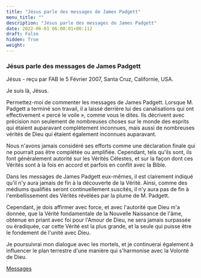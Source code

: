 ```yaml
---
title: "Jésus parle des messages de James Padgett"
menu_title: ""
description: "Jésus parle des messages de James Padgett"
date: 2022-06-01 06:00:01+00:112
draft: False
hidden: True
weight:
---
```

### Jésus parle des messages de James Padgett

Jésus - reçu par FAB le 5 Février 2007, Santa Cruz, Californie, USA.

Je suis là, Jésus.

Permettez-moi de commenter les messages de James Padgett. Lorsque M. Padgett a terminé son travail, il a laissé derrière lui des canalisations qui ont effectivement « percé le voile », comme vous le dites. Ils décrivent avec précision non seulement de nombreuses choses sur le monde des esprits qui étaient auparavant complètement inconnues, mais aussi de nombreuses vérités de Dieu qui étaient également inconnues auparavant.

Nous n'avons jamais considéré ses efforts comme une déclaration finale qui ne pourrait pas être complétée ou amplifiée. Cependant, tels qu'ils sont, ils font généralement autorité sur les Vérités Célestes, et sur la façon dont ces Vérités sont à la fois en accord et parfois en conflit avec la Bible.

Dans les messages de James Padgett eux-mêmes, il est clairement indiqué qu'il n'y aura jamais de fin à la découverte de la Vérité. Ainsi, comme des médiums qualifiés seront continuellement suscités, il n'y aura pas de fin à l'embellissement des Vérités révélées par la plume de M. Padgett.

Cependant, je dois affirmer avec force, et avec l'autorité que Dieu m'a donnée, que la Vérité fondamentale de la Nouvelle Naissance de l'âme, obtenue en priant avec foi pour l'Amour de Dieu, ne sera jamais surpassée ou éradiquée, car cette Vérité est la plus grande, et la seule qui puisse être le fondement de l'unité avec Dieu.

Je poursuivrai mon dialogue avec les mortels, et je continuerai également à influencer le plan terrestre d'une manière qui s'harmonise avec la Volonté de Dieu.

[Messages](/fr-contemporary-messages/fr-contemporary-messages-by-date-order/fr-contemporary-messages-2007)